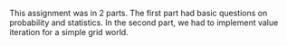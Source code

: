 This assignment was in 2 parts. 
The first part had basic questions on probability and statistics.
In the second part, we had to implement value iteration for a simple grid world.
